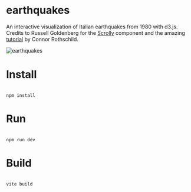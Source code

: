 # earthquakes
An interactive visualization of Italian earthquakes from 1980 with d3.js. Credits to  Russell Goldenberg for the [Scrolly](https://twitter.com/russellviz/status/1432774653139984387) component and the amazing [tutorial](https://www.connorrothschild.com/post/svelte-scrollytelling) by Connor Rothschild. 


![earthquakes](https://github.com/romanoe/earthquakes/blob/master/public/img/earthquakes.gif)


# Install

```shell

npm install

```

# Run

```shell

npm run dev

```


# Build

```shell

vite build

```



